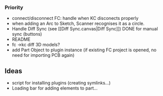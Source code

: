 
### Priority
- connect/disconnect FC: handle when KC disconects properly
- when adding an Arc to Sketch, Scanner recognises it as a circle.
- Handle Diff Sync (see [[Diff Sync.canvas|Diff Sync]])      DONE for manual sync (buttons)
- README
- fc ->kc diff 3D models?
- add Part Object to plugin instance (if existing FC project is opened, no need for importing PCB again)
## Ideas
- script for installing plugins (creating symlinks...)
- Loading bar for adding elements to part...

